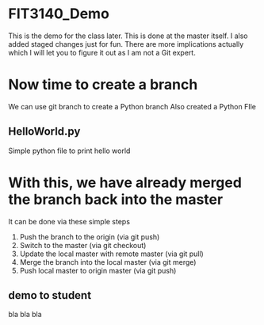# FIT3140_Demo
This is the demo for the class later. This is done at the master itself.
I also added staged changes just for fun. There are more implications actually which I will let you to figure it out as I am not a Git expert.

# Now time to create a branch
We can use git branch to create a Python branch
Also created a Python FIle

## HelloWorld.py
Simple python file to print hello world

# With this, we have already merged the branch back into the master
It can be done via these simple steps
1. Push the branch to the origin (via git push)
2. Switch to the master (via git checkout)
3. Update the local master with remote master (via git pull)
4. Merge the branch into the local master (via git merge)
5. Push local master to origin master (via git push)

## demo to student
bla bla bla